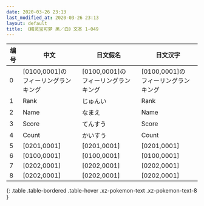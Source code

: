 ```yaml
---
date: 2020-03-26 23:13
last_modified_at: 2020-03-26 23:13
layout: default
title: 《精灵宝可梦 黑／白》文本 1-049
---
```

| 编号 | 中文 | 日文假名 | 日文汉字 |
| ---- | ---- | ---- | --- |
| 0 | [0100,0001]の　フィーリングランキング | [0100,0001]の　フィーリングランキング | [0100,0001]の　フィーリングランキング |
| 1 | Rank | じゅんい | Rank |
| 2 | Name | なまえ | Name |
| 3 | Score | てんすう | Score |
| 4 | Count | かいすう | Count |
| 5 | [0201,0001] | [0201,0001] | [0201,0001] |
| 6 | [0100,0001] | [0100,0001] | [0100,0001] |
| 7 | [0202,0001] | [0202,0001] | [0202,0001] |
| 8 | [0202,0001] | [0202,0001] | [0202,0001] |
{: .table .table-bordered .table-hover .xz-pokemon-text .xz-pokemon-text-8 }